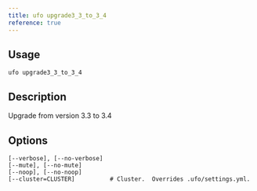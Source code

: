```yaml
---
title: ufo upgrade3_3_to_3_4
reference: true
---
```


## Usage

    ufo upgrade3_3_to_3_4

## Description

Upgrade from version 3.3 to 3.4


## Options

```
[--verbose], [--no-verbose]  
[--mute], [--no-mute]        
[--noop], [--no-noop]        
[--cluster=CLUSTER]          # Cluster.  Overrides .ufo/settings.yml.
```

